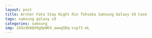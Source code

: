 ```yaml
---
layout: post
title: Archer Fate Stay Night Rin Tohsaka Samsung Galaxy S9 Case
tags: samsung galaxy s9
categories: samsung
img: 1GOzdk8QX9g0pWE4_awwqSDq-ssp71-mL
---
```

